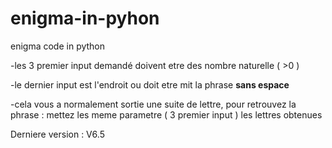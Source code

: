 # enigma-in-pyhon

 enigma code in python

-les 3 premier input demandé doivent etre des nombre naturelle ( >0 ) 

-le dernier input est l'endroit ou doit etre mit la phrase **sans espace**

-cela vous a normalement sortie une suite de lettre, pour retrouvez la phrase : 
 mettez les meme parametre ( 3 premier input )
 les lettres obtenues

Derniere version : V6.5

